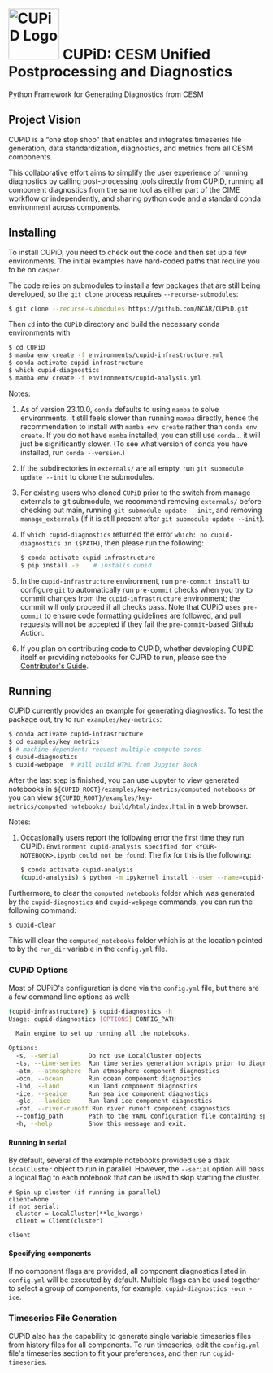 # <img src="images/logo.png" alt="CUPiD Logo" width=100 /> CUPiD: CESM Unified Postprocessing and Diagnostics

Python Framework for Generating Diagnostics from CESM

## Project Vision

CUPiD is a “one stop shop” that enables and integrates timeseries file generation, data standardization, diagnostics, and metrics from all CESM components.

This collaborative effort aims to simplify the user experience of running diagnostics by calling post-processing tools directly from CUPiD, running all component diagnostics from the same tool as either part of the CIME workflow or independently, and sharing python code and a standard conda environment across components.

## Installing

To install CUPiD, you need to check out the code and then set up a few environments.
The initial examples have hard-coded paths that require you to be on `casper`.

The code relies on submodules to install a few packages that are still being developed,
so the `git clone` process requires `--recurse-submodules`:

``` bash
$ git clone --recurse-submodules https://github.com/NCAR/CUPiD.git
```

Then `cd` into the `CUPiD` directory and build the necessary conda environments with

``` bash
$ cd CUPiD
$ mamba env create -f environments/cupid-infrastructure.yml
$ conda activate cupid-infrastructure
$ which cupid-diagnostics
$ mamba env create -f environments/cupid-analysis.yml
```

Notes:

1. As of version 23.10.0, `conda` defaults to using `mamba` to solve environments.
It still feels slower than running `mamba` directly, hence the recommendation to install with `mamba env create` rather than `conda env create`.
If you do not have `mamba` installed, you can still use `conda`... it will just be significantly slower.
(To see what version of conda you have installed, run `conda --version`.)
1. If the subdirectories in `externals/` are all empty, run `git submodule update --init` to clone the submodules.
1. For existing users who cloned `CUPiD` prior to the switch from manage externals to git submodule, we recommend removing `externals/` before checking out main, running `git submodule update --init`, and removing `manage_externals` (if it is still present after `git submodule update --init`).
1. If `which cupid-diagnostics` returned the error `which: no cupid-diagnostics in ($PATH)`, then please run the following:

   ``` bash
   $ conda activate cupid-infrastructure
   $ pip install -e .  # installs cupid
   ```

1. In the `cupid-infrastructure` environment, run `pre-commit install` to configure `git` to automatically run `pre-commit` checks when you try to commit changes from the `cupid-infrastructure` environment; the commit will only proceed if all checks pass. Note that CUPiD uses `pre-commit` to ensure code formatting guidelines are followed, and pull requests will not be accepted if they fail the `pre-commit`-based Github Action.
1. If you plan on contributing code to CUPiD,
whether developing CUPiD itself or providing notebooks for CUPiD to run,
please see the [Contributor's Guide](https://ncar.github.io/CUPiD/contributors_guide.html).

## Running

CUPiD currently provides an example for generating diagnostics.
To test the package out, try to run `examples/key-metrics`:

``` bash
$ conda activate cupid-infrastructure
$ cd examples/key_metrics
$ # machine-dependent: request multiple compute cores
$ cupid-diagnostics
$ cupid-webpage  # Will build HTML from Jupyter Book
```

After the last step is finished, you can use Jupyter to view generated notebooks in `${CUPID_ROOT}/examples/key-metrics/computed_notebooks`
or you can view `${CUPID_ROOT}/examples/key-metrics/computed_notebooks/_build/html/index.html` in a web browser.

Notes:

1. Occasionally users report the following error the first time they run CUPiD: `Environment cupid-analysis specified for <YOUR-NOTEBOOK>.ipynb could not be found`. The fix for this is the following:
   ``` bash
   $ conda activate cupid-analysis
   (cupid-analysis) $ python -m ipykernel install --user --name=cupid-analysis
   ```

Furthermore, to clear the `computed_notebooks` folder which was generated by the `cupid-diagnostics` and `cupid-webpage` commands, you can run the following command:

``` bash
$ cupid-clear
```

This will clear the `computed_notebooks` folder which is at the location pointed to by the `run_dir` variable in the `config.yml` file.

### CUPiD Options

Most of CUPiD's configuration is done via the `config.yml` file, but there are a few command line options as well:

```bash
(cupid-infrastructure) $ cupid-diagnostics -h
Usage: cupid-diagnostics [OPTIONS] CONFIG_PATH

  Main engine to set up running all the notebooks.

Options:
  -s, --serial        Do not use LocalCluster objects
  -ts, --time-series  Run time series generation scripts prior to diagnostics
  -atm, --atmosphere  Run atmosphere component diagnostics
  -ocn, --ocean       Run ocean component diagnostics
  -lnd, --land        Run land component diagnostics
  -ice, --seaice      Run sea ice component diagnostics
  -glc, --landice     Run land ice component diagnostics
  -rof, --river-runoff Run river runoff component diagnostics
  --config_path       Path to the YAML configuration file containing specifications for notebooks (default config.yml)
  -h, --help          Show this message and exit.
```

#### Running in serial

By default, several of the example notebooks provided use a dask `LocalCluster` object to run in parallel.
However, the `--serial` option will pass a logical flag to each notebook that can be used to skip starting the cluster.

```py3
# Spin up cluster (if running in parallel)
client=None
if not serial:
  cluster = LocalCluster(**lc_kwargs)
  client = Client(cluster)

client
```

#### Specifying components

If no component flags are provided, all component diagnostics listed in `config.yml` will be executed by default. Multiple flags can be used together to select a group of components, for example: `cupid-diagnostics -ocn -ice`.


### Timeseries File Generation
CUPiD also has the capability to generate single variable timeseries files from history files for all components. To run timeseries, edit the `config.yml` file's timeseries section to fit your preferences, and then run `cupid-timeseries`.
